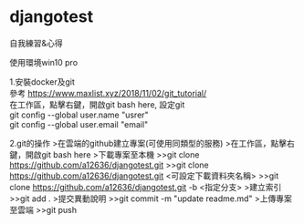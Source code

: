 # djangotest
自我練習&心得

使用環境win10 pro

1.安裝docker及git  
參考 https://www.maxlist.xyz/2018/11/02/git_tutorial/  
在工作區，點擊右鍵，開啟git bash here, 設定git  
git config --global user.name "usrer"  
git config --global user.email "email"  

2.git的操作
	>在雲端的github建立專案(可使用同類型的服務)
	>在工作區，點擊右鍵，開啟git bash here
	>下載專案至本機
		>>git clone https://github.com/a12636/djangotest.git
		>>git clone https://github.com/a12636/djangotest.git <可設定下載資料夾名稱>
		>>git clone https://github.com/a12636/djangotest.git -b <指定分支>
	>建立索引
		>>git add .
	>提交異動說明
		>>git commit -m "update readme.md"
	>上傳專案至雲端
		>>git push